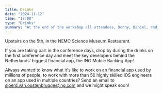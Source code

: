```yaml
---
title: Drinks
date: "2024-11-12"
time: "17:00"
type: "Drinks"
summary: "At the end of the workshop all attendees, Donny, Daniel, and Qing and Jeroen will have a drink together."
---
```


Upstairs on the 5th, in the NEMO Science Museum Restaurant.

If you are taking part in the conference days, drop by during the drinks on the first conference day and meet the key developers behind the Netherlands' biggest financial app, the ING Mobile Banking App!

Always wanted to know what it's like to work on an financial app used by millions of people, to work with more than 50 highly skilled iOS engineers on an app used in multiple countries? Send an email to [sjoerd.van.oostenbrugge@ing.com](mailto:sjoerd.van.oostenbrugge@ing.com) and we might speak soon!
